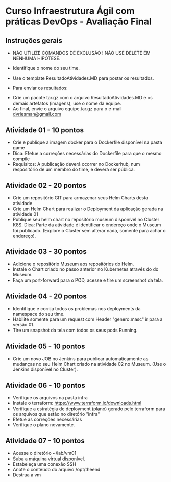 # Curso Infraestrutura Ágil com práticas DevOps - Avaliação Final

## Instruções gerais

- NÃO UTILIZE COMANDOS DE EXCLUSÃO ! NÃO USE DELETE EM NENHUMA HIPÓTESE.

- Identifique o nome do seu time.
- Use o template ResultadoAtividades.MD para postar os resultados.
- Para enviar os resultados:
* Crie um pacote tar.gz com o arquivo ResultadoAtividades.MD e os demais artefatos (imagens), use o nome da equipe.
* Ao final, envie o arquivo equipe.tar.gz para o e-mail dvriesman@gmail.com

## Atividade 01 - 10 pontos

-  Crie e publique a imagem docker para o Dockerfile disponível na pasta game
-  Dica: Efetue a correções necessárias do Dockerfile para que o mesmo compile
-  Requisitos: A publicação deverá ocorrer no Dockerhub, num respositório 
de um membro do time, e deverá ser pública.

## Atividade 02 - 20 pontos

- Crie um repositório GIT para armazenar seus Helm Charts desta atividade
- Crie um Helm Chart para realizar o Deployment da aplicação gerada na atividade 01
- Publique seu helm chart no repositório museum disponível no Cluster K8S.
Dica: Parte da atividade é identificar o endereço onde o Museum foi publicado. 
(Explore o Cluster sem alterar nada, somente para achar o endereço).


## Atividade 03 - 30 pontos

- Adicione o repositório Museum aos repositórios do Helm.
- Instale o Chart criado no passo anterior no Kubernetes através do do Museum.
- Faça um port-forward para o POD, acesse e tire um screenshot da tela.

## Atividade 04 - 20 pontos

- Identifique e corrija todos os problemas nos deployments da namespace do seu time.
- Habilite somente para um request com Header "genero:masc" ir para a versão 01. 
- Tire um snapshot da tela com todos os seus pods Running.

## Atividade 05 - 10 pontos

- Crie um novo JOB no Jenkins para publicar automaticamente as mudanças no seu Helm Chart
criado na atividade 02 no Museum. (Use o Jenkins disponível no Cluster).

## Atividade 06 - 10 pontos

- Verifique os arquivos na pasta infra
- Instale o terraform: https://www.terraform.io/downloads.html
- Verifique a estratégia de deployment (plano) gerado pelo terraform 
para os arquivos que estão no diretório "infra"
- Efetue as correções necessárias
- Verifique o plano novamente.

## Atividade 07 - 10 pontos

- Acesse o diretório ~/lab/vm01
- Suba a máquina virtual disponível.
- Estabeleça uma conexão SSH
- Anote o conteúdo do arquivo /opt/theend
- Destrua a vm


  



 




